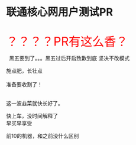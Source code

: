 # 联通核心网用户测试PR


<img id="aimg_iI3ym" onclick="zoom(this, this.src, 0, 0, 0)" class="zoom" src="https://www.jiasuzhu.com/images/2020/10/23/_20201023201009.png" onmouseover="img_onmouseoverfunc(this)" onload="thumbImg(this)" border="0" alt="" /><br />
<br />
<font size="6"><font color="Red">？？？？PR有这么香？</font></font>

<img src="static/image/smiley/default/lol.gif" smilieid="12" border="0" alt="" />&nbsp;&nbsp;黑五要到了。。。黑五过后开启致歉到底 坚决不改模式

施点肥，长壮点<br />
<br />
准备要收割了！<br />
<br />
<img src="static/image/smiley/default/lol.gif" smilieid="12" border="0" alt="" /><img src="static/image/smiley/default/lol.gif" smilieid="12" border="0" alt="" /><img src="static/image/smiley/default/lol.gif" smilieid="12" border="0" alt="" />

这一波韭菜就快长好了。<img id="aimg_ohlfE" onclick="zoom(this, this.src, 0, 0, 0)" class="zoom" src="https://cdn.jsdelivr.net/gh/hishis/forum-master/public/images/patch.gif" onmouseover="img_onmouseoverfunc(this)" onload="thumbImg(this)" border="0" alt="" />

快上车，没时间解释了<img src="static/image/smiley/default/biggrin.gif" smilieid="3" border="0" alt="" /><br />
早买早享受

前10的机器，和之前没什么区别
